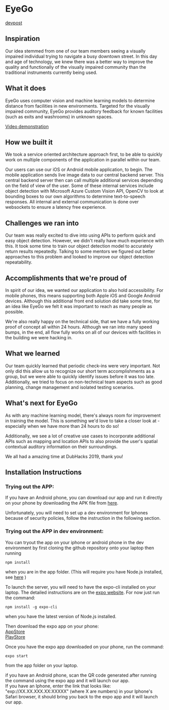 # EyeGo 
[devpost](https://devpost.com/software/eyego)

## Inspiration
Our idea stemmed from one of our team members seeing a visually impaired individual trying to navigate a busy downtown street. In this day and age of technology, we knew there was a better way to improve the quality and functionally of the visually impaired community than the traditional instruments currently being used.

## What it does
EyeGo uses computer vision and machine learning models to determine distance from facilities in new environments. Targeted for the visually impaired community, EyeGo provides auditory feedback for known facilities (such as exits and washrooms) in unknown spaces.

[Video demonstration](https://www.youtube.com/watch?v=KuGHkJcsg0Q&feature=share&fbclid=IwAR0PNBgJ0VTnD759z4CG89YhYjVFTgKv2eElKKodvNPx6jg0B9fF6eXW0ks)

## How we built it
We took a service oriented architecture approach first, to be able to quickly work on multiple components of the application in parallel within our team.

Our users can use our iOS or Android mobile application, to begin. The mobile application sends live image data to our central backend server. This central backend server then can call multiple additional services depending on the field of view of the user. Some of these internal services include object detection with Microsoft Azure Custom Vision API, OpenCV to look at bounding boxes to our own algorithms to determine text-to-speech responses. All internal and external communication is done over websockets to ensure a latency free experience.

## Challenges we ran into
Our team was really excited to dive into using APIs to perform quick and easy object detection. However, we didn't really have much experience with this. It took some time to train our object detection model to accurately return results repeatedly. Talking to some mentors we figured out better approaches to this problem and looked to improve our object detection repeatability.

## Accomplishments that we're proud of
In spirit of our idea, we wanted our application to also hold accessibility. For mobile phones, this means supporting both Apple iOS and Google Android devices. Although this additional front end solution did take some time, for an idea like EyeGo we felt it was important to reach as many people as possible.

We're also really happy on the technical side, that we have a fully working proof of concept all within 24 hours. Although we ran into many speed bumps, in the end, all flow fully works on all of our devices with facilities in the building we were hacking in.

## What we learned
Our team quickly learned that periodic check-ins were very important. Not only did this allow us to recognize our short term accomplishments as a group, but we were able to quickly identify issues before it was too late. Additionally, we tried to focus on non-technical team aspects such as good planning, change management and isolated testing scenarios.

## What's next for EyeGo
As with any machine learning model, there's always room for improvement in training the model. This is something we'd love to take a closer look at - especially when we have more than 24 hours to do so!

Additionally, we see a lot of creative use cases to incorporate additional APIs such as mapping and location APIs to also provide the user's spatial contextual auditory information on their surroundings.

We all had a amazing time at DubHacks 2019, thank you!

## Installation Instructions

### Trying out the APP:
If you have an Android phone, you can download our app and run it directly on your phone by downloading the APK file from [here](https://www.latlmes.com/arts/return-of-the-golden-age-of-comics-1).

Unfortunately, you will need to set up a dev environment for Iphones because of security policies, follow the instruction in the following section.

### Trying out the APP in dev environment: 
You can tryout the app on your iphone or android phone in the dev environment by first cloning the github repository onto your laptop then running
```
npm install
```
when you are in the app folder. (This will require you have Node.js installed, see [here](https://nodejs.org/en/download/) )

To launch the server, you will need to have the expo-cli installed on your laptop. The detailed instructions are on the [expo website](https://docs.expo.io/versions/v35.0.0/introduction/installation/). For now just run the command:
```
npm install -g expo-cli
```
when you have the latest version of Node.js installed. 

Then download the expo app on your phone:\
[AppStore](https://apps.apple.com/app/apple-store/id982107779) \
[PlayStore](https://play.google.com/store/apps/details?id=host.exp.exponent)

Once you have the expo app downloaded on your phone, run the command:
```
expo start
```
from the app folder on your laptop.

if you have an Android phone, scan the QR code generated after running the command using the expo app and it will launch our app.\
If you have an Iphone, enter the link that looks like: "exp://XX.XX.XXX.XX:XXXXX" (where X are numbers) in your Iphone's Safari browser, it should bring you back to the expo app and it will launch our app.
